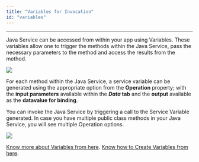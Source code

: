 ```yaml
---
title: "Variables for Invocation"
id: "variables"
---
```

---

Java Service can be accessed from within your app using Variables. These variables allow one to trigger the methods within the Java Service, pass the necessary parameters to the method and access the results from the method.

[![](/learn/assets/Var_create.png)](/learn/assets/Var_create.png)

For each method within the Java Service, a service variable can be generated using the appropriate option from the **Operation** property; with the **input parameters** available within the **_Data_ tab** and the **output** available as the **datavalue for binding**. 

You can invoke the Java Service by triggering a call to the Service Variable generated. In case you have multiple public class methods in your Java Service, you will see multiple Operation options.

[![](/learn/assets/JS_var_create.png)](/learn/assets/JS_var_create.png)

[Know more about Variables from here](/learn/app-development/variables/data-integration/). [Know how to Create Variables from here](/learn/app-development/variables/java-services/).

